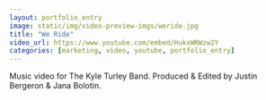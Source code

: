 ```yaml
---
layout: portfolio_entry
image: static/img/video-preview-imgs/weride.jpg
title: "We Ride"
video_url: https://www.youtube.com/embed/HukxWRWzw2Y
categories: [marketing, video, youtube, portfolio_entry]
---
```

Music video for The Kyle Turley Band. Produced & Edited by Justin Bergeron & Jana Bolotin.
